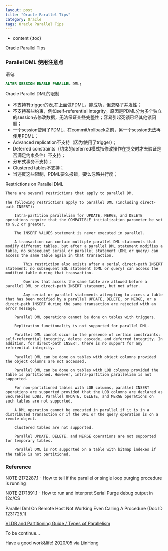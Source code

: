 ```yaml
---
layout: post
title: "Oracle Parallel Tips"
category: Oracle
tags: Oracle Parallel Tips 
---
```


* content
{:toc}

Oracle Parallel Tips



### Parallel DML 使用注意点

语句:
```sql
ALTER SESSION ENABLE PARALLEL DML;
```

Oracle Parallel DML的限制

- 不支持有trigger的表,在上面做PDML，能成功，但忽略了并发性；
- 不支持某些约束，例如self-referential integrity。原因是PDML分为多个独立的session去修改数据，无法保证某些完整性；容易引起死锁已经其他锁问题；
- 一个session使用了PDML，在commit/rollback之前，另一个session无法再使用PDML；
- Advanced replication不支持（因为使用了trigger）；
- Deferred constraints（约束的deferred模式指修改操作在提交时才去验证是否满足约束条件）不支持；
- 分布式事务不支持；
- Clustered tables不支持；
- 当违反这些限制，PDML要么报错，要么忽略并行度；




Restrictions on Parallel DML

```
There are several restrictions that apply to parallel DM.

The following restrictions apply to parallel DML (including direct-path INSERT):

    Intra-partition parallelism for UPDATE, MERGE, and DELETE operations require that the COMPATIBLE initialization parameter be set to 9.2 or greater.

    The INSERT VALUES statement is never executed in parallel.

    A transaction can contain multiple parallel DML statements that modify different tables, but after a parallel DML statement modifies a table, no subsequent serial or parallel statement (DML or query) can access the same table again in that transaction.

        This restriction also exists after a serial direct-path INSERT statement: no subsequent SQL statement (DML or query) can access the modified table during that transaction.

        Queries that access the same table are allowed before a parallel DML or direct-path INSERT statement, but not after.

        Any serial or parallel statements attempting to access a table that has been modified by a parallel UPDATE, DELETE, or MERGE, or a direct-path INSERT during the same transaction are rejected with an error message.

    Parallel DML operations cannot be done on tables with triggers.

    Replication functionality is not supported for parallel DML.

    Parallel DML cannot occur in the presence of certain constraints: self-referential integrity, delete cascade, and deferred integrity. In addition, for direct-path INSERT, there is no support for any referential integrity.

    Parallel DML can be done on tables with object columns provided the object columns are not accessed.

    Parallel DML can be done on tables with LOB columns provided the table is partitioned. However, intra-partition parallelism is not supported.

    For non-partitioned tables with LOB columns, parallel INSERT operations are supported provided that the LOB columns are declared as SecureFiles LOBs. Parallel UPDATE, DELETE, and MERGE operations on such tables are not supported.

    A DML operation cannot be executed in parallel if it is in a distributed transaction or if the DML or the query operation is on a remote object.

    Clustered tables are not supported.

    Parallel UPDATE, DELETE, and MERGE operations are not supported for temporary tables.

    Parallel DML is not supported on a table with bitmap indexes if the table is not partitioned.

```


### Reference

NOTE:2172287.1 - How to tell if the parallel or single loop purging procedure is running

NOTE:2171891.1 - How to run and interpret Serial Purge debug output in 12c/CS

Parallel Dml On Remote Host Not Working Even Calling A Procedure (Doc ID 1231725.1)	

[VLDB and Partitioning Guide / Types of Parallelism](https://docs.oracle.com/en/database/oracle/oracle-database/19/vldbg/types-parallelism.html)

To be continue...

Have a good work&life! 2020/05 via LinHong


